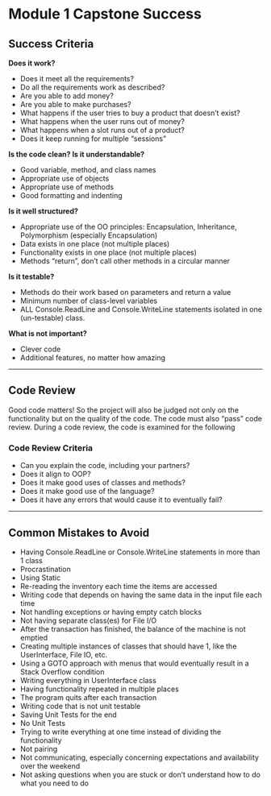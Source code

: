 # Module 1 Capstone Success

## Success Criteria

**Does it work?**

*   Does it meet all the requirements?
*   Do all the requirements work as described?
*   Are you able to add money?
*   Are you able to make purchases?
*   What happens if the user tries to buy a product that doesn’t exist?
*   What happens when the user runs out of money?
*   What happens when a slot runs out of a product?
*   Does it keep running for multiple “sessions”

**Is the code clean? Is it understandable?** 

*   Good variable, method, and class names
*   Appropriate use of objects
*   Appropriate use of methods
*   Good formatting and indenting

**Is it well structured?**

*   Appropriate use of the OO principles:  Encapsulation, Inheritance, Polymorphism (especially Encapsulation)
*   Data exists in one place (not multiple places)
*   Functionality exists in one place (not multiple places)
*   Methods “return”, don’t call other methods in a circular manner

**Is it testable?**

*   Methods do their work based on parameters and return a value
*   Minimum number of class-level variables
*   ALL Console.ReadLine and Console.WriteLine statements isolated in one (un-testable) class.

**What is not important?**

*   Clever code
*   Additional features, no matter how amazing

---

## Code Review

Good code matters!   So the project will also be judged not only on the functionality but on the quality of the code.   The code must also “pass” code review.   During a code review, the code is examined for the following


### Code Review Criteria



*   Can you explain the code, including your partners?
*   Does it align to OOP?
*   Does it make good uses of classes and methods?
*   Does it make good use of the language?
*   Does it have any errors that would cause it to eventually fail?

---

## Common Mistakes to Avoid



*   Having Console.ReadLine or Console.WriteLine statements in more than 1 class
*   Procrastination
*   Using Static
*   Re-reading the inventory each time the items are accessed
*   Writing code that depends on having the same data in the input file each time
*   Not handling exceptions or having empty catch blocks
*   Not having separate class(es) for File I/O
*   After the transaction has finished, the balance of the machine is not emptied
*   Creating multiple instances of classes that should have 1, like the UserInterface, File IO, etc.
*   Using a GOTO approach with menus that would eventually result in a Stack Overflow condition
*   Writing everything in UserInterface class
*   Having functionality repeated in multiple places
*   The program quits after each transaction
*   Writing code that is not unit testable
*   Saving Unit Tests for the end
*   No Unit Tests
*   Trying to write everything at one time instead of dividing the functionality
*   Not pairing
*   Not communicating, especially concerning expectations and availability over the weekend
*   Not asking questions when you are stuck or don’t understand how to do what you need to do
